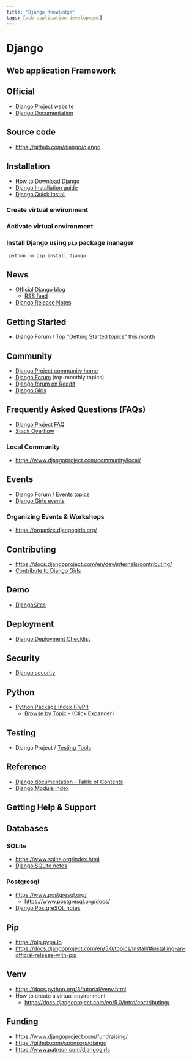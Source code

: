 ```yaml
---
title: "Django Knowledge"
tags: [web-application-development]
---
```


# Django
## Web application Framework

## Official
- [Django Project website](https://www.djangoproject.com/)
- [Django Documentation](https://docs.djangoproject.com)

## Source code
- https://github.com/django/django

## Installation
- [How to Download Django](https://www.djangoproject.com/download/)
- [Django Installation guide](https://docs.djangoproject.com/en/5.0/topics/install/)
- [Django Quick Install](https://docs.djangoproject.com/en/5.0/intro/install/)


### Create virtual environment

### Activate virtual environment

### Install Django using `pip` package manager
```python
 python -m pip install Django
```


## News
- [Official Django blog](https://www.djangoproject.com/weblog/)
  - [RSS feed](https://www.djangoproject.com/rss/weblog/)
- [Django Release Notes](https://docs.djangoproject.com/en/5.0/releases/#development-release-notes)

## Getting Started
- Django Forum / [Top "Getting Started topics" this month](https://forum.djangoproject.com/c/users/getting-started/16/l/top)

## Community
- [Django Project community home](https://www.djangoproject.com/community/)
- [Django Forum](https://forum.djangoproject.com/top?period=monthly) (top-monthly topics)
- [Django forum on Reddit](https://www.reddit.com/r/django/)
- [Django Girls](https://djangogirls.org/en/)

## Frequently Asked Questions (FAQs)
- [Django Project FAQ](https://docs.djangoproject.com/en/5.0/faq/)
- [Stack Overflow](https://stackoverflow.com/questions/tagged/django)

### Local Community
- https://www.djangoproject.com/community/local/


## Events
- Django Forum / [Events topics](https://forum.djangoproject.com/c/events/12)
- [Django Girls events](https://djangogirls.org/en/events/)
### Organizing Events & Workshops
- https://organize.djangogirls.org/

## Contributing
- https://docs.djangoproject.com/en/dev/internals/contributing/
- [Contribute to Django Girls](https://djangogirls.org/en/contribute/)

## Demo
- [DjangoSites](https://www.djangosites.org/)

## Deployment
- [Django Deployment Checklist](https://docs.djangoproject.com/en/5.0/howto/deployment/checklist/)

## Security
- [Django security](https://docs.djangoproject.com/en/5.0/topics/security/)

## Python
- [Python Package Index (PyPI)](https://pypi.org/)
  - [Browse by Topic](https://pypi.org/search/) - (Click Expander)

## Testing
- Django Project / [Testing Tools](https://docs.djangoproject.com/en/5.0/topics/testing/tools/#)

## Reference
- [Django documentation - Table of Contents](https://docs.djangoproject.com/en/5.0/contents/)
- [Django Module index](https://docs.djangoproject.com/en/5.0/py-modindex/)

## Getting Help & Support

## Databases
### SQLite
- https://www.sqlite.org/index.html
- [Django SQLite notes](https://docs.djangoproject.com/en/5.0/ref/databases/#sqlite-notes)

### Postgresql
- https://www.postgresql.org/
  - https://www.postgresql.org/docs/
- [Django PostgreSQL notes](https://docs.djangoproject.com/en/5.0/ref/databases/#postgresql-notes)

## Pip
- https://pip.pypa.io
- https://docs.djangoproject.com/en/5.0/topics/install/#installing-an-official-release-with-pip

## Venv
- https://docs.python.org/3/tutorial/venv.html
- How to create a virtual environment
  - https://docs.djangoproject.com/en/5.0/intro/contributing/

## Funding
- https://www.djangoproject.com/fundraising/
- https://github.com/sponsors/django
- https://www.patreon.com/djangogirls